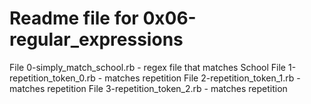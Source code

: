 # Readme file for 0x06-regular_expressions

File 0-simply_match_school.rb - regex file that matches School
File 1-repetition_token_0.rb - matches repetition
File 2-repetition_token_1.rb - matches repetition
File 3-repetition_token_2.rb - matches repetition
